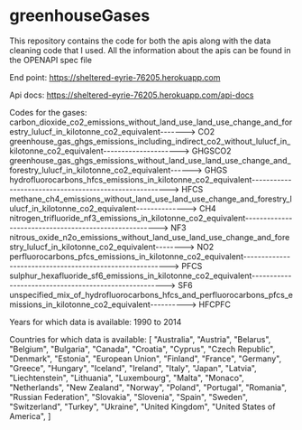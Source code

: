# greenhouseGases

This repository contains the code for both the apis along with the data cleaning code that I used.
All the information about the apis can be found in the OPENAPI spec file

End point:
    https://sheltered-eyrie-76205.herokuapp.com
    
Api docs:
    https://sheltered-eyrie-76205.herokuapp.com/api-docs


Codes for the gases:
    carbon_dioxide_co2_emissions_without_land_use_land_use_change_and_forestry_lulucf_in_kilotonne_co2_equivalent-------> CO2
    greenhouse_gas_ghgs_emissions_including_indirect_co2_without_lulucf_in_kilotonne_co2_equivalent---------------------> GHGSCO2
    greenhouse_gas_ghgs_emissions_without_land_use_land_use_change_and_forestry_lulucf_in_kilotonne_co2_equivalent------> GHGS
    hydrofluorocarbons_hfcs_emissions_in_kilotonne_co2_equivalent-------------------------------------------------------> HFCS
    methane_ch4_emissions_without_land_use_land_use_change_and_forestry_lulucf_in_kilotonne_co2_equivalent--------------> CH4
    nitrogen_trifluoride_nf3_emissions_in_kilotonne_co2_equivalent------------------------------------------------------> NF3
    nitrous_oxide_n2o_emissions_without_land_use_land_use_change_and_forestry_lulucf_in_kilotonne_co2_equivalent--------> NO2
    perfluorocarbons_pfcs_emissions_in_kilotonne_co2_equivalent---------------------------------------------------------> PFCS
    sulphur_hexafluoride_sf6_emissions_in_kilotonne_co2_equivalent------------------------------------------------------> SF6
    unspecified_mix_of_hydrofluorocarbons_hfcs_and_perfluorocarbons_pfcs_emissions_in_kilotonne_co2_equivalent----------> HFCPFC


Years for which data is available:
    1990 to 2014
    
Countries for which data is available:
    [
    "Australia",
    "Austria",
    "Belarus",
    "Belgium",
    "Bulgaria",
    "Canada",
    "Croatia",
    "Cyprus",
    "Czech Republic",
    "Denmark",
    "Estonia",
    "European Union",
    "Finland",
    "France",
    "Germany",
    "Greece",
    "Hungary",
    "Iceland",
    "Ireland",
    "Italy",
    "Japan",
    "Latvia",
    "Liechtenstein",
    "Lithuania",
    "Luxembourg",
    "Malta",
    "Monaco",
    "Netherlands",
    "New Zealand",
    "Norway",
    "Poland",
    "Portugal",
    "Romania",
    "Russian Federation",
    "Slovakia",
    "Slovenia",
    "Spain",
    "Sweden",
    "Switzerland",
    "Turkey",
    "Ukraine",
    "United Kingdom",
    "United States of America",
  ]
